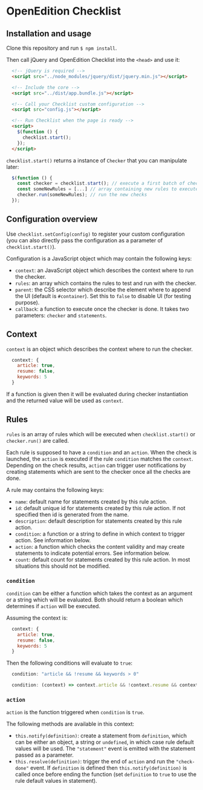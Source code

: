 # OpenEdition Checklist

## Installation and usage

Clone this repository and run `$ npm install`.

Then call jQuery and OpenEdition Checklist into the `<head>` and use it:

```html
  <!-- jQuery is required -->
  <script src="../node_modules/jquery/dist/jquery.min.js"></script>

  <!-- Include the core -->
  <script src="../dist/app.bundle.js"></script>

  <!-- Call your Checklist custom configuration -->  
  <script src="config.js"></script>

  <!-- Run Checklist when the page is ready -->  
  <script>
    $(function () {
	  checklist.start();
    });
  </script>
```

`checklist.start()` returns a instance of `Checker` that you can manipulate later:

```javascript
  $(function () {
    const checker = checklist.start(); // execute a first batch of checks
    const someNewRules = [...] // array containing new rules to execute
    checker.run(someNewRules); // run the new checks
  });
```

## Configuration overview

Use `checklist.setConfig(config)` to register your custom configuration (you can also directly pass the configuration as a parameter of `checklist.start()`).

Configuration is a JavaScript object which may contain the following keys:

* `context`: an JavaScript object which describes the context where to run the checker.
* `rules`: an array which contains the rules to test and run with the checker.
* `parent`: the CSS selector which describe the element where to append the UI (default is `#container`). Set this to `false` to disable UI (for testing purpose).
* `callback`: a function to execute once the checker is done. It takes two parameters: `checker` and `statements`.

## Context

`context` is an object which describes the context where to run the checker.

```javascript
  context: {
    article: true,
    resume: false,
    keywords: 5
  }
```

If a function is given then it will be evaluated during checker instantiation and the returned value will be used as `context`.

## Rules

`rules` is an array of rules which will be executed when `checklist.start()` or `checker.run()` are called.

Each rule is supposed to have a `condition` and an `action`. When the check is launched, the `action` is executed if the rule `condition` matches the `context`. Depending on the check results, `action` can trigger user notifications by creating statements which are sent to the checker once all the checks are done.

A rule may contains the following keys:

* `name`: default name for statements created by this rule action.
* `id`: default unique id for statements created by this rule action. If not specified then id is generated from the name.
* `description`: default description for statements created by this rule action.
* `condition`: a function or a string to define in which context to trigger action. See information below.
* `action`: a function which checks the content validity and may create statements to indicate potential errors. See information below.
* `count`: default count for statements created by this rule action. In most situations this should not be modified.

### `condition`

`condition` can be either a function which takes the context as an argument or a string which will be evaluated. Both should return a boolean which determines if `action` will be executed.

Assuming the context is:

```javascript
  context: {
    article: true,
    resume: false,
    keywords: 5
  }
```

Then the following conditions will evaluate to `true`:

```javascript
  condition: "article && !resume && keywords > 0"
```

```javascript
  condition: (context) => context.article && !context.resume && context.keywords > 0
```

### `action`

`action` is the function triggered when `condition` is `true`.

The following methods are available in this context:

* `this.notify(definition)`: create a statement from `definition`, which can be either an object, a string or `undefined`, in which case rule default values will be used. The `"statement"` event is emitted with the statement passed as a parameter.
* `this.resolve(definition)`: trigger the end of `action` and run the `"check-done"` event. If `definition` is defined then `this.notify(definition)` is called once before ending the function (set `definition` to `true` to use the rule default values in statement).

